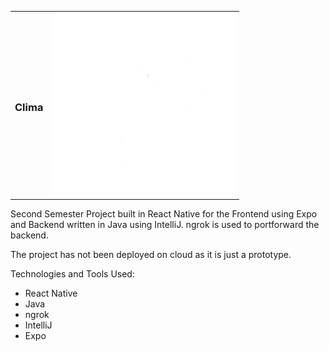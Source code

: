 <table>
<tr>
<tc>
<td align = "center">
<p align = "center">

### Clima
</p>
</td>
</tc>
<tc>
<td align = "center">
<div id="header" align="center">
  <img src="Picture1.png"/>
</div>
</td>
</tc>
</table>


Second Semester Project built in React Native for the Frontend using Expo and Backend written in Java using IntelliJ. ngrok is used to portforward the backend. 

The project has not been deployed on cloud as it is just a prototype.

Technologies and Tools Used:
- React Native
- Java
- ngrok
- IntelliJ
- Expo

